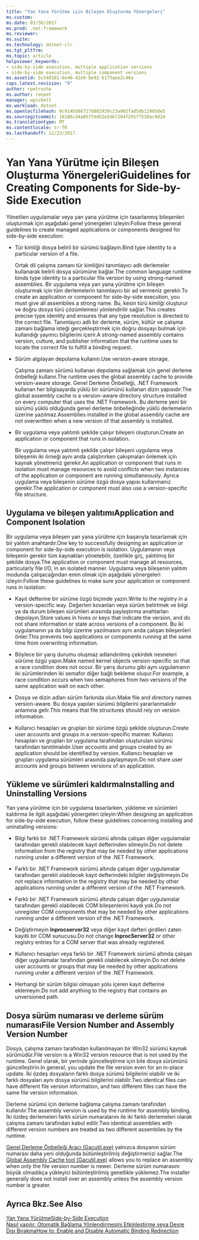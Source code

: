 ```yaml
---
title: "Yan Yana Yürütme için Bileşen Oluşturma Yönergeleri"
ms.custom: 
ms.date: 03/30/2017
ms.prod: .net-framework
ms.reviewer: 
ms.suite: 
ms.technology: dotnet-clr
ms.tgt_pltfrm: 
ms.topic: article
helpviewer_keywords:
- side-by-side execution, multiple application versions
- side-by-side execution, multiple component versions
ms.assetid: 5c540161-6e40-42e9-be92-6175aee2c46a
caps.latest.revision: "9"
author: rpetrusha
ms.author: ronpet
manager: wpickett
ms.workload: dotnet
ms.openlocfilehash: 0c914b566727d882939c23a982fad5db12985de5
ms.sourcegitcommit: 16186c34a957fdd52e5db7294f291f7530ac9d24
ms.translationtype: MT
ms.contentlocale: tr-TR
ms.lasthandoff: 12/22/2017
---
```

# <a name="guidelines-for-creating-components-for-side-by-side-execution"></a><span data-ttu-id="cb004-102">Yan Yana Yürütme için Bileşen Oluşturma Yönergeleri</span><span class="sxs-lookup"><span data-stu-id="cb004-102">Guidelines for Creating Components for Side-by-Side Execution</span></span>
<span data-ttu-id="cb004-103">Yönetilen uygulamalar veya yan yana yürütme için tasarlanmış bileşenleri oluşturmak için aşağıdaki genel yönergeleri izleyin:</span><span class="sxs-lookup"><span data-stu-id="cb004-103">Follow these general guidelines to create managed applications or components designed for side-by-side execution:</span></span>  
  
-   <span data-ttu-id="cb004-104">Tür kimliği dosya belirli bir sürümü bağlayın.</span><span class="sxs-lookup"><span data-stu-id="cb004-104">Bind type identity to a particular version of a file.</span></span>  
  
     <span data-ttu-id="cb004-105">Ortak dil çalışma zamanı tür kimliğini tanımlayıcı adlı derlemeler kullanarak belirli dosya sürümüne bağlar.</span><span class="sxs-lookup"><span data-stu-id="cb004-105">The common language runtime binds type identity to a particular file version by using strong-named assemblies.</span></span> <span data-ttu-id="cb004-106">Bir uygulama veya yan yana yürütme için bileşen oluşturmak için tüm derlemelerin tanımlayıcı bir ad vermeniz gerekir.</span><span class="sxs-lookup"><span data-stu-id="cb004-106">To create an application or component for side-by-side execution, you must give all assemblies a strong name.</span></span> <span data-ttu-id="cb004-107">Bu, kesin türü kimliği oluşturur ve doğru dosya türü çözümlemesi yönlendirilir sağlar.</span><span class="sxs-lookup"><span data-stu-id="cb004-107">This creates precise type identity and ensures that any type resolution is directed to the correct file.</span></span> <span data-ttu-id="cb004-108">Tanımlayıcı adlı bir derleme, sürüm, kültür ve çalışma zamanı bağlama isteği gerçekleştirmek için doğru dosyayı bulmak için kullandığı yayımcı bilgilerini içerir.</span><span class="sxs-lookup"><span data-stu-id="cb004-108">A strong-named assembly contains version, culture, and publisher information that the runtime uses to locate the correct file to fulfill a binding request.</span></span>  
  
-   <span data-ttu-id="cb004-109">Sürüm algılayan depolama kullanın.</span><span class="sxs-lookup"><span data-stu-id="cb004-109">Use version-aware storage.</span></span>  
  
     <span data-ttu-id="cb004-110">Çalışma zamanı sürümü kullanan depolama sağlamak için genel derleme önbelleği kullanır.</span><span class="sxs-lookup"><span data-stu-id="cb004-110">The runtime uses the global assembly cache to provide version-aware storage.</span></span> <span data-ttu-id="cb004-111">Genel Derleme Önbelleği, .NET Framework kullanan her bilgisayarda yüklü bir sürümünü kullanan dizin yapısıdır.</span><span class="sxs-lookup"><span data-stu-id="cb004-111">The global assembly cache is a version-aware directory structure installed on every computer that uses the .NET Framework.</span></span> <span data-ttu-id="cb004-112">Bu derleme yeni bir sürümü yüklü olduğunda genel derleme önbelleğinde yüklü derlemelerin üzerine yazılmaz.</span><span class="sxs-lookup"><span data-stu-id="cb004-112">Assemblies installed in the global assembly cache are not overwritten when a new version of that assembly is installed.</span></span>  
  
-   <span data-ttu-id="cb004-113">Bir uygulama veya yalıtımlı şekilde çalışır bileşeni oluşturun.</span><span class="sxs-lookup"><span data-stu-id="cb004-113">Create an application or component that runs in isolation.</span></span>  
  
     <span data-ttu-id="cb004-114">Bir uygulama veya yalıtımlı şekilde çalışır bileşeni uygulama veya bileşenin iki örneği aynı anda çalıştırırken çakışmaları önlemek için kaynak yönetmeniz gerekir.</span><span class="sxs-lookup"><span data-stu-id="cb004-114">An application or component that runs in isolation must manage resources to avoid conflicts when two instances of the application or component are running simultaneously.</span></span> <span data-ttu-id="cb004-115">Ayrıca uygulama veya bileşenin sürüme özgü dosya yapısı kullanmanız gerekir.</span><span class="sxs-lookup"><span data-stu-id="cb004-115">The application or component must also use a version-specific file structure.</span></span>  
  
## <a name="application-and-component-isolation"></a><span data-ttu-id="cb004-116">Uygulama ve bileşen yalıtımı</span><span class="sxs-lookup"><span data-stu-id="cb004-116">Application and Component Isolation</span></span>  
 <span data-ttu-id="cb004-117">Bir uygulama veya bileşen yan yana yürütme için başarıyla tasarlamak için bir yalıtım anahtardır.</span><span class="sxs-lookup"><span data-stu-id="cb004-117">One key to successfully designing an application or component for side-by-side execution is isolation.</span></span> <span data-ttu-id="cb004-118">Uygulamanın veya bileşenin gerekir tüm kaynakları yönetebilir, özellikle g/ç, yalıtılmış bir şekilde dosya.</span><span class="sxs-lookup"><span data-stu-id="cb004-118">The application or component must manage all resources, particularly file I/O, in an isolated manner.</span></span> <span data-ttu-id="cb004-119">Uygulama veya bileşenin yalıtım modunda çalışacağından emin olmak için aşağıdaki yönergeleri izleyin:</span><span class="sxs-lookup"><span data-stu-id="cb004-119">Follow these guidelines to make sure your application or component runs in isolation:</span></span>  
  
-   <span data-ttu-id="cb004-120">Kayıt defterine bir sürüme özgü biçimde yazın.</span><span class="sxs-lookup"><span data-stu-id="cb004-120">Write to the registry in a version-specific way.</span></span> <span data-ttu-id="cb004-121">Değerleri kovanları veya sürüm belirtmek ve bilgi ya da durum bileşen sürümleri arasında paylaştırma anahtarları depolayın.</span><span class="sxs-lookup"><span data-stu-id="cb004-121">Store values in hives or keys that indicate the version, and do not share information or state across versions of a component.</span></span> <span data-ttu-id="cb004-122">Bu iki uygulamanın ya da bilgi üzerine yazılmasını aynı anda çalışan bileşenleri önler.</span><span class="sxs-lookup"><span data-stu-id="cb004-122">This prevents two applications or components running at the same time from overwriting information.</span></span>  
  
-   <span data-ttu-id="cb004-123">Böylece bir yarış durumu oluşmaz adlandırılmış çekirdek nesneleri sürüme özgü yapın.</span><span class="sxs-lookup"><span data-stu-id="cb004-123">Make named kernel objects version-specific so that a race condition does not occur.</span></span> <span data-ttu-id="cb004-124">Bir yarış durumu gibi aynı uygulamanın iki sürümlerinden iki semafor diğer bağlı bekleme oluşur.</span><span class="sxs-lookup"><span data-stu-id="cb004-124">For example, a race condition occurs when two semaphores from two versions of the same application wait on each other.</span></span>  
  
-   <span data-ttu-id="cb004-125">Dosya ve dizin adları sürüm farkında olun.</span><span class="sxs-lookup"><span data-stu-id="cb004-125">Make file and directory names version-aware.</span></span> <span data-ttu-id="cb004-126">Bu dosya yapıları sürümü bilgilerini yararlanmalıdır anlamına gelir.</span><span class="sxs-lookup"><span data-stu-id="cb004-126">This means that file structures should rely on version information.</span></span>  
  
-   <span data-ttu-id="cb004-127">Kullanıcı hesapları ve grupları bir sürüme özgü şekilde oluşturun.</span><span class="sxs-lookup"><span data-stu-id="cb004-127">Create user accounts and groups in a version-specific manner.</span></span> <span data-ttu-id="cb004-128">Kullanıcı hesapları ve grupları bir uygulama tarafından oluşturulan sürümü tarafından tanıtılmalıdır.</span><span class="sxs-lookup"><span data-stu-id="cb004-128">User accounts and groups created by an application should be identified by version.</span></span> <span data-ttu-id="cb004-129">Kullanıcı hesapları ve grupları uygulama sürümleri arasında paylaşmayın.</span><span class="sxs-lookup"><span data-stu-id="cb004-129">Do not share user accounts and groups between versions of an application.</span></span>  
  
## <a name="installing-and-uninstalling-versions"></a><span data-ttu-id="cb004-130">Yükleme ve sürümleri kaldırma</span><span class="sxs-lookup"><span data-stu-id="cb004-130">Installing and Uninstalling Versions</span></span>  
 <span data-ttu-id="cb004-131">Yan yana yürütme için bir uygulama tasarlarken, yükleme ve sürümleri kaldırma ile ilgili aşağıdaki yönergeleri izleyin:</span><span class="sxs-lookup"><span data-stu-id="cb004-131">When designing an application for side-by-side execution, follow these guidelines concerning installing and uninstalling versions:</span></span>  
  
-   <span data-ttu-id="cb004-132">Bilgi farklı bir .NET Framework sürümü altında çalışan diğer uygulamalar tarafından gerekli olabilecek kayıt defterinden silmeyin.</span><span class="sxs-lookup"><span data-stu-id="cb004-132">Do not delete information from the registry that may be needed by other applications running under a different version of the .NET Framework.</span></span>  
  
-   <span data-ttu-id="cb004-133">Farklı bir .NET Framework sürümü altında çalışan diğer uygulamalar tarafından gerekli olabilecek kayıt defterindeki bilgiler değiştirmeyin.</span><span class="sxs-lookup"><span data-stu-id="cb004-133">Do not replace information in the registry that may be needed by other applications running under a different version of the .NET Framework.</span></span>  
  
-   <span data-ttu-id="cb004-134">Farklı bir .NET Framework sürümü altında çalışan diğer uygulamalar tarafından gerekli olabilecek COM bileşenlerini kaydı yok.</span><span class="sxs-lookup"><span data-stu-id="cb004-134">Do not unregister COM components that may be needed by other applications running under a different version of the .NET Framework.</span></span>  
  
-   <span data-ttu-id="cb004-135">Değiştirmeyin **Inprocserver32** veya diğer kayıt defteri girdileri zaten kayıtlı bir COM sunucusu.</span><span class="sxs-lookup"><span data-stu-id="cb004-135">Do not change **InprocServer32** or other registry entries for a COM server that was already registered.</span></span>  
  
-   <span data-ttu-id="cb004-136">Kullanıcı hesapları veya farklı bir .NET Framework sürümü altında çalışan diğer uygulamalar tarafından gerekli olabilecek silmeyin.</span><span class="sxs-lookup"><span data-stu-id="cb004-136">Do not delete user accounts or groups that may be needed by other applications running under a different version of the .NET Framework.</span></span>  
  
-   <span data-ttu-id="cb004-137">Herhangi bir sürüm bilgisi olmayan yolu içeren kayıt defterine eklemeyin.</span><span class="sxs-lookup"><span data-stu-id="cb004-137">Do not add anything to the registry that contains an unversioned path.</span></span>  
  
## <a name="file-version-number-and-assembly-version-number"></a><span data-ttu-id="cb004-138">Dosya sürüm numarası ve derleme sürüm numarası</span><span class="sxs-lookup"><span data-stu-id="cb004-138">File Version Number and Assembly Version Number</span></span>  
 <span data-ttu-id="cb004-139">Dosya, çalışma zamanı tarafından kullanılmayan bir Win32 sürümü kaynak sürümüdür.</span><span class="sxs-lookup"><span data-stu-id="cb004-139">File version is a Win32 version resource that is not used by the runtime.</span></span> <span data-ttu-id="cb004-140">Genel olarak, bir yerinde güncelleştirme için bile dosya sürümünü güncelleştirin.</span><span class="sxs-lookup"><span data-stu-id="cb004-140">In general, you update the file version even for an in-place update.</span></span> <span data-ttu-id="cb004-141">İki özdeş dosyaların farklı dosya sürümü bilgilerini olabilir ve iki farklı dosyaları aynı dosya sürümü bilgilerini olabilir.</span><span class="sxs-lookup"><span data-stu-id="cb004-141">Two identical files can have different file version information, and two different files can have the same file version information.</span></span>  
  
 <span data-ttu-id="cb004-142">Derleme sürümü için derleme bağlama çalışma zamanı tarafından kullanılır.</span><span class="sxs-lookup"><span data-stu-id="cb004-142">The assembly version is used by the runtime for assembly binding.</span></span> <span data-ttu-id="cb004-143">İki özdeş derlemeleri farklı sürüm numaralarını ile iki farklı derlemeleri olarak çalışma zamanı tarafından kabul edilir.</span><span class="sxs-lookup"><span data-stu-id="cb004-143">Two identical assemblies with different version numbers are treated as two different assemblies by the runtime.</span></span>  
  
 <span data-ttu-id="cb004-144">[Genel Derleme Önbelleği Aracı (Gacutil.exe)](../../../docs/framework/tools/gacutil-exe-gac-tool.md) yalnızca dosyanın sürüm numarası daha yeni olduğunda bütünleştirilmiş değiştirmenizi sağlar.</span><span class="sxs-lookup"><span data-stu-id="cb004-144">The [Global Assembly Cache tool (Gacutil.exe)](../../../docs/framework/tools/gacutil-exe-gac-tool.md) allows you to replace an assembly when only the file version number is newer.</span></span> <span data-ttu-id="cb004-145">Derleme sürüm numarasını büyük olmadıkça yükleyici bütünleştirilmiş genellikle yüklemez.</span><span class="sxs-lookup"><span data-stu-id="cb004-145">The installer generally does not install over an assembly unless the assembly version number is greater.</span></span>  
  
## <a name="see-also"></a><span data-ttu-id="cb004-146">Ayrıca Bkz.</span><span class="sxs-lookup"><span data-stu-id="cb004-146">See Also</span></span>  
 [<span data-ttu-id="cb004-147">Yan Yana Yürütme</span><span class="sxs-lookup"><span data-stu-id="cb004-147">Side-by-Side Execution</span></span>](../../../docs/framework/deployment/side-by-side-execution.md)  
 [<span data-ttu-id="cb004-148">Nasıl yapılır: Otomatik Bağlama Yönlendirmesini Etkinleştirme veya Devre Dışı Bırakma</span><span class="sxs-lookup"><span data-stu-id="cb004-148">How to: Enable and Disable Automatic Binding Redirection</span></span>](../../../docs/framework/configure-apps/how-to-enable-and-disable-automatic-binding-redirection.md)
